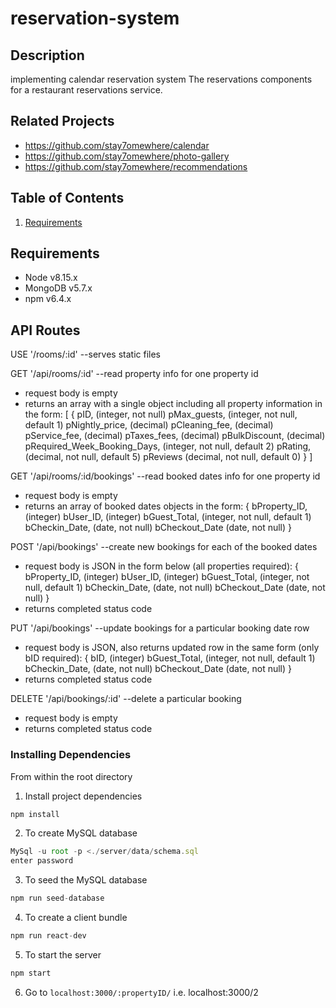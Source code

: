 # reservation-system

## Description
implementing calendar reservation system
The reservations components for a restaurant reservations service.

## Related Projects
  - https://github.com/stay7omewhere/calendar
  - https://github.com/stay7omewhere/photo-gallery
  - https://github.com/stay7omewhere/recommendations

## Table of Contents
1. [Requirements](#requirements)

## Requirements
- Node v8.15.x
- MongoDB v5.7.x
- npm v6.4.x

## API Routes

USE '/rooms/:id' --serves static files

GET '/api/rooms/:id' --read property info for one property id
- request body is empty
- returns an array with a single object including all property information in the form:
   [
     {
       pID,                         (integer, not null)
       pMax_guests,                 (integer, not null, default 1)
       pNightly_price,              (decimal)
       pCleaning_fee,               (decimal)
       pService_fee,                (decimal)
       pTaxes_fees,                 (decimal)
       pBulkDiscount,               (decimal)
       pRequired_Week_Booking_Days, (integer, not null, default 2)
       pRating,                     (decimal, not null, default 5)
       pReviews                     (decimal, not null, default 0)
      }
    ]

GET '/api/rooms/:id/bookings' --read booked dates info for one property id
- request body is empty
- returns an array of booked dates objects in the form: 
    {
      bProperty_ID,   (integer)
      bUser_ID,       (integer)
      bGuest_Total,   (integer, not null, default 1)
      bCheckin_Date,  (date, not null)
      bCheckout_Date  (date, not null)
    }

POST '/api/bookings' --create new bookings for each of the booked dates
- request body is JSON in the form below (all properties required): 
    {
      bProperty_ID,   (integer)
      bUser_ID,       (integer)
      bGuest_Total,   (integer, not null, default 1)
      bCheckin_Date,  (date, not null)
      bCheckout_Date  (date, not null)
    }
- returns completed status code

PUT '/api/bookings' --update bookings for a particular booking date row
- request body is JSON, also returns updated row in the same form (only bID required):
    {
      bID,            (integer)
      bGuest_Total,   (integer, not null, default 1)
      bCheckin_Date,  (date, not null)
      bCheckout_Date  (date, not null)
    }
- returns completed status code

DELETE '/api/bookings/:id' --delete a particular booking
- request body is empty
- returns completed status code

### Installing Dependencies
From within the root directory


1. Install project dependencies
```javascript
npm install
```

2. To create MySQL database
```javascript
MySql -u root -p <./server/data/schema.sql
enter password
```

3. To seed the MySQL database
```javascript
npm run seed-database
```

4. To create a client bundle
```javascript
npm run react-dev
```

5. To start the server
```javascript
npm start
```

6. Go to `localhost:3000/:propertyID/` i.e. localhost:3000/2



